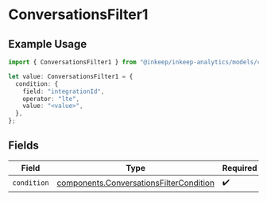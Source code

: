 # ConversationsFilter1

## Example Usage

```typescript
import { ConversationsFilter1 } from "@inkeep/inkeep-analytics/models/components";

let value: ConversationsFilter1 = {
  condition: {
    field: "integrationId",
    operator: "lte",
    value: "<value>",
  },
};
```

## Fields

| Field                                                                                              | Type                                                                                               | Required                                                                                           | Description                                                                                        |
| -------------------------------------------------------------------------------------------------- | -------------------------------------------------------------------------------------------------- | -------------------------------------------------------------------------------------------------- | -------------------------------------------------------------------------------------------------- |
| `condition`                                                                                        | [components.ConversationsFilterCondition](../../models/components/conversationsfiltercondition.md) | :heavy_check_mark:                                                                                 | N/A                                                                                                |